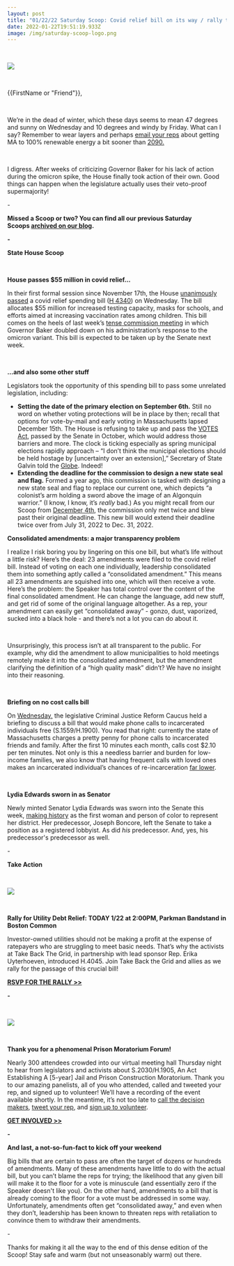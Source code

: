 ```yaml
---
layout: post
title: "01/22/22 Saturday Scoop: Covid relief bill on its way / rally today!"
date: 2022-01-22T19:51:19.933Z
image: /img/saturday-scoop-logo.png
---
```

 

![](https://nvlupin.blob.core.windows.net/images/van/EA/EA007/1/90151/images/Saturday%20Scoop.png)

 

{{FirstName or "Friend"}},

 

We’re in the dead of winter, which these days seems to mean 47 degrees and sunny on Wednesday and 10 degrees and windy by Friday. What can I say? Remember to wear layers and perhaps [email your reps](https://actonmass.org/bills/100-renewable-energy-by-2045/?utm_medium=&emci=bc44d5cf-357b-ec11-94f6-c896650d4442&emdi=ea000000-0000-0000-0000-000000000001&ceid={{ContactsEmailID}}) about getting MA to 100% renewable energy a bit sooner than [2090.](https://www.sierraclub.org/press-releases/2020/07/sierra-club-house-climate-bill-step-right-direction-work-remains?utm_medium=&emci=318656c9-b85f-ec11-94f6-0050f2e65e9b&emdi=ea000000-0000-0000-0000-000000000001&ceid=&)

 

I digress. After weeks of criticizing Governor Baker for his lack of action during the omicron spike, the House finally took action of their own. Good things can happen when the legislature actually uses their veto-proof supermajority!

\-

**Missed a Scoop or two? You can find all our previous Saturday Scoops [archived on our blog](https://actonmass.org/blog?utm_medium=&emci=bc44d5cf-357b-ec11-94f6-c896650d4442&emdi=ea000000-0000-0000-0000-000000000001&ceid={{ContactsEmailID}}).**

**\-**

**State House Scoop**

 

**House passes $55 million in covid relief…**

In their first formal session since November 17th, the House [unanimously passed](https://www.nbcboston.com/news/local/mass-house-of-reps-approves-55-million-covid-response-bill/2616980/?utm_medium=&emci=bc44d5cf-357b-ec11-94f6-c896650d4442&emdi=ea000000-0000-0000-0000-000000000001&ceid={{ContactsEmailID}}) a covid relief spending bill ([H 4340](https://malegislature.gov/Bills/192/H4340?utm_medium=&emci=bc44d5cf-357b-ec11-94f6-c896650d4442&emdi=ea000000-0000-0000-0000-000000000001&ceid={{ContactsEmailID}})) on Wednesday. The bill allocates $55 million for increased testing capacity, masks for schools, and efforts aimed at increasing vaccination rates among children. This bill comes on the heels of last week’s [tense commission meeting](https://www.bostonglobe.com/2022/01/11/metro/baker-testify-before-legislature-covid-19-rips-through-massachusetts/?utm_medium=&emci=ac069249-8f75-ec11-94f6-c896650d4442&emdi=ea000000-0000-0000-0000-000000000001&ceid=%7B%7BContactsEmailID%7D%7D&) in which Governor Baker doubled down on his administration’s response to the omicron variant. This bill is expected to be taken up by the Senate next week.

 

**…and also some other stuff**

Legislators took the opportunity of this spending bill to pass some unrelated legislation, including:

* **Setting the date of the primary election on September 6th.** Still no word on whether voting protections will be in place by then; recall that options for vote-by-mail and early voting in Massachusetts lapsed December 15th. The House is refusing to take up and pass the [VOTES Act](https://actonmass.org/bills/same-voter-day-registration/?utm_medium=&emci=bc44d5cf-357b-ec11-94f6-c896650d4442&emdi=ea000000-0000-0000-0000-000000000001&ceid={{ContactsEmailID}}), passed by the Senate in October, which would address those barriers and more. The clock is ticking especially as spring municipal elections rapidly approach – “I don’t think the municipal elections should be held hostage by \[uncertainty over an extension],” Secretary of State Galvin told the [Globe](https://www.bostonglobe.com/2022/01/18/metro/massachusetts-legislature-moving-55-million-covid-bill/?utm_medium=&emci=bc44d5cf-357b-ec11-94f6-c896650d4442&emdi=ea000000-0000-0000-0000-000000000001&ceid={{ContactsEmailID}}). Indeed!
* **Extending the deadline for the commission to design a new state seal and flag.** Formed a year ago, this commission is tasked with designing a new state seal and flag to replace our current one, which depicts “a colonist’s arm holding a sword above the image of an Algonquin warrior.” (I know, I know, it’s *really* bad.) As you might recall from our Scoop from [December 4th](https://actonmass.org/post/2021/12/06/12-04-21-saturday-scoop-6-reps-4-billion?utm_medium=&emci=bc44d5cf-357b-ec11-94f6-c896650d4442&emdi=ea000000-0000-0000-0000-000000000001&ceid={{ContactsEmailID}}), the commission only met twice and blew past their original deadline. This new bill would extend their deadline twice over from July 31, 2022 to Dec. 31, 2022.

**Consolidated amendments: a major transparency problem**

I realize I risk boring you by lingering on this one bill, but what’s life without a little risk? Here’s the deal: 23 amendments were filed to the covid relief bill. Instead of voting on each one individually, leadership consolidated them into something aptly called a “consolidated amendment.” This means all 23 amendments are squished into one, which will then receive a vote. Here’s the problem: the Speaker has total control over the content of the final consolidated amendment. He can change the language, add new stuff, and get rid of some of the original language altogether. As a rep, your amendment can easily get “consolidated away” - gonzo, dust, vaporized, sucked into a black hole - and there’s not a lot you can do about it. 

 

Unsurprisingly, this process isn’t at all transparent to the public. For example, why did the amendment to allow municipalities to hold meetings remotely make it into the consolidated amendment, but the amendment clarifying the definition of a “high quality mask” didn’t? We have no insight into their reasoning.

 

**Briefing on no cost calls bill**

On [Wednesday,](https://www.berkshireeagle.com/state/prison-phone-calls-bill-set-for-massachusetts-hearing/article_060c5c4a-78a4-11ec-8fab-9b0755f1682b.html?utm_medium=&emci=bc44d5cf-357b-ec11-94f6-c896650d4442&emdi=ea000000-0000-0000-0000-000000000001&ceid={{ContactsEmailID}}) the legislative Criminal Justice Reform Caucus held a briefing to discuss a bill that would make phone calls to incarcerated individuals free (S.1559/H.1900). You read that right: currently the state of Massachusetts charges a pretty penny for phone calls to incarcerated friends and family. After the first 10 minutes each month, calls cost $2.10 per ten minutes. Not only is this a needless barrier and burden for low-income families, we also know that having frequent calls with loved ones makes an incarcerated individual’s chances of re-incarceration [far lower](https://www.prisonpolicy.org/blog/2021/12/21/family_contact/?utm_medium=&emci=bc44d5cf-357b-ec11-94f6-c896650d4442&emdi=ea000000-0000-0000-0000-000000000001&ceid={{ContactsEmailID}}). 

 

**Lydia Edwards sworn in as Senator**

Newly minted Senator Lydia Edwards was sworn into the Senate this week, [making history](https://www.wbur.org/news/2022/01/14/lydia-edwards-massachusetts-senate-special-election?utm_medium=&emci=bc44d5cf-357b-ec11-94f6-c896650d4442&emdi=ea000000-0000-0000-0000-000000000001&ceid={{ContactsEmailID}}) as the first woman and person of color to represent her district. Her predecessor, Joseph Boncore, left the Senate to take a position as a registered lobbyist. As did *his* predecessor. And, yes, his predecessor's predecessor as well.

\-

**Take Action**

 

![](https://nvlupin.blob.core.windows.net/images/van/EA/EA007/1/90151/images/Rally_for_Utility_Debt_Relief.png)

 

**Rally for Utility Debt Relief: TODAY 1/22 at 2:00PM, Parkman Bandstand in Boston Common**

Investor-owned utilities should not be making a profit at the expense of ratepayers who are struggling to meet basic needs. That’s why the activists at Take Back The Grid, in partnership with lead sponsor Rep. Erika Uyterhoeven, introduced H.4045. Join Take Back the Grid and allies as we rally for the passage of this crucial bill! 

**[RSVP FOR THE RALLY >>](https://actionnetwork.org/events/rally-for-utility-debt-relief?utm_medium=&emci=bc44d5cf-357b-ec11-94f6-c896650d4442&emdi=ea000000-0000-0000-0000-000000000001&ceid={{ContactsEmailID}})**

**\-**

 

![](https://nvlupin.blob.core.windows.net/images/van/EA/EA007/1/90151/images/FJlv0VUUYAEQ2Gp.jpeg)

 

**Thank you for a phenomenal Prison Moratorium Forum!**

Nearly 300 attendees crowded into our virtual meeting hall Thursday night to hear from legislators and activists about S.2030/H.1905, An Act Establishing A \[5-year] Jail and Prison Construction Moratorium. Thank you to our amazing panelists, all of you who attended, called and tweeted your rep, and signed up to volunteer! We’ll have a recording of the event available shortly. In the meantime, it’s not too late to [call the decision makers](https://docs.google.com/document/d/e/2PACX-1vTHOt5n41_eiKRyRIUpM9v5JJo7VMdrbk8raJEkoq7Py32tAnclLoJ2D1S1z_8y0x_HaRld90jUfq__/pub?utm_medium=&emci=bc44d5cf-357b-ec11-94f6-c896650d4442&emdi=ea000000-0000-0000-0000-000000000001&ceid={{ContactsEmailID}}), [tweet your rep](https://docs.google.com/spreadsheets/d/1t6QtiPJ7v0isViASNIKnte3QY7ek2DCAuzUtXs-IpU8/edit?usp=sharing&utm_medium=&emci=bc44d5cf-357b-ec11-94f6-c896650d4442&emdi=ea000000-0000-0000-0000-000000000001&ceid={{ContactsEmailID}}), and [sign up to volunteer](https://bit.ly/nonewprisonvolunteer?utm_medium=&emci=bc44d5cf-357b-ec11-94f6-c896650d4442&emdi=ea000000-0000-0000-0000-000000000001&ceid={{ContactsEmailID}}). 

**[GET INVOLVED >>](https://bit.ly/nonewprisonvolunteer?utm_medium=&emci=bc44d5cf-357b-ec11-94f6-c896650d4442&emdi=ea000000-0000-0000-0000-000000000001&ceid={{ContactsEmailID}})**

**\-**

**And last, a not-so-fun-fact to kick off your weekend**

Big bills that are certain to pass are often the target of dozens or hundreds of amendments. Many of these amendments have little to do with the actual bill, but you can’t blame the reps for trying; the likelihood that any given bill will make it to the floor for a vote is minuscule (and essentially zero if the Speaker doesn't like you). On the other hand, amendments to a bill that is already coming to the floor for a vote must be addressed in some way. Unfortunately, amendments often get “consolidated away,” and even when they don’t, leadership has been known to threaten reps with retaliation to convince them to withdraw their amendments.

\-

Thanks for making it all the way to the end of this dense edition of the Scoop! Stay safe and warm (but not unseasonably warm) out there.